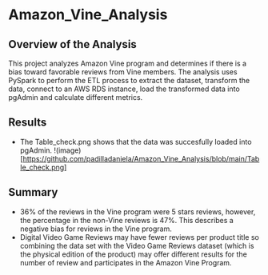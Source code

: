 # Amazon_Vine_Analysis

## Overview of the Analysis

This project analyzes Amazon Vine program and determines if there is a bias toward favorable reviews from Vine members.
The analysis uses PySpark to perform the ETL process to extract the dataset, transform the data, connect to an AWS RDS instance, load the transformed data into pgAdmin and calculate different metrics.


## Results
- The Table_check.png shows that the data was succesfully loaded into pgAdmin.
!(image) [https://github.com/padilladaniela/Amazon_Vine_Analysis/blob/main/Table_check.png]

## Summary

- 36% of the reviews in the Vine program were 5 stars reviews, however, the percentage in the non-Vine reviews is 47%. This describes a negative bias for reviews in the Vine program.
- Digital Video Game Reviews may have fewer reviews per product title so combining the data set with the Video Game Reviews dataset (which is the physical edition of the product) may offer different results for the number of review and participates in the Amazon Vine Program.
